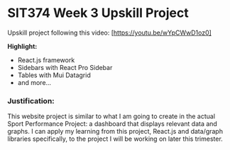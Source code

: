 # SIT374 Week 3 Upskill Project

Upskill project following this video: [https://youtu.be/wYpCWwD1oz0]

**Highlight:**

- React.js framework
- Sidebars with React Pro Sidebar
- Tables with Mui Datagrid
- and more...

### Justification:

This website project is similar to what I am going to create in the actual Sport
Performance Project: a dashboard that displays relevant data and graphs. I can
apply my learning from this project, React.js and data/graph libraries
specifically, to the project I will be working on later this trimester.

